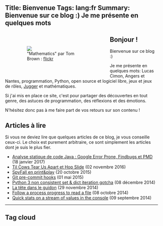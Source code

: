 Title: Bienvenue
Tags: lang:fr
Summary: Bienvenue sur ce blog :) Je me présente en quelques mots
---

<figure class="column-img">
    <img src="images/Tom_Brown_Mathematics_CC-by-2-0_cropped.jpg">
    <figcaption>"Mathematics" par Tom Brown : <a href="https://www.flickr.com/photos/t_e_brown/8677750589">flickr</a></figcaption>
</figure>

## Bonjour !

Bienvenue sur ce blog :)

Je me présente en quelques mots: Lucas Cimon,
Angers et Nantes,
programmation, Python, open source et logiciel libre,
jeux et jeux de rôles,
[Jugger](https://www.youtube.com/watch?v=x4Ss-ZG6M1g) et mathématiques.

Si j'ai mis en place ce site, c'est pour partager des découvertes en tout genre,
des astuces de programmation, des réflexions et des émotions.

N'hésitez donc pas à me faire part de vos retours sur son contenu !


## Articles à lire

Si vous ne deviez lire que quelques articles de ce blog, je vous conseille ceux-ci.
Le choix est purement arbitraire, ce sont simplement les articles dont je suis le plus fier.

- [Analyse statique de code Java : Google Error Prone, Findbugs et PMD](analyse-statique-de-code-java-google-error-prone-findbugs-et-pmd.html) (18 janvier 2017)
- [Til Cows Tear Us Apart et Hop Slide](til-cows-tear-us-apart-et-hop-slide.html) (02 novembre 2016)
- [SpyFall en print&play](spyfall-en-print.html) (20 octobre 2015)
- [Git pre-commit hooks](git-pre-commit-hooks.html) (01 mai 2015)
- [Python 3 non consistent set & dict iteration gotcha](python-3-non-consistent-set-dict-iteration-gotcha.html) (08 décembre 2014)
- [La tête dans le guidon](la-tete-dans-le-guidon.html) (29 novembre 2014)
- [Follow a process progress to read a file](follow-a-progress-progress-to-read-a-file.html) (08 octobre 2014)
- [Quick stats on a stream of values in the console](quick-stats-on-a-stream-of-values-in-the-console.html) (09 septembre 2014)

<hr class="clear-floats">

## Tag cloud

<!-- tagcloud -->



<style>
@media screen and (min-width: 40rem) {
    .column-img {
        max-width: 40%;
        float: left;
        padding: 2rem;
    }
}
@media screen and (max-width: 40rem) {
    .column-img {
        max-width: 60%;
        margin: 0 auto;
        display: block;
    }
}
.clear-floats {
    clear: both;
}
article li {
  position: relative;
  left: 1em;
}
</style>
